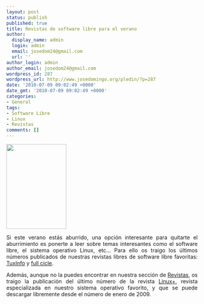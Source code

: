 ```yaml
---
layout: post
status: publish
published: true
title: Revistas de software libre para el verano
author:
  display_name: admin
  login: admin
  email: josedom24@gmail.com
  url: ''
author_login: admin
author_email: josedom24@gmail.com
wordpress_id: 287
wordpress_url: http://www.josedomingo.org/pledin/?p=287
date: '2010-07-09 09:02:49 +0000'
date_gmt: '2010-07-09 09:02:49 +0000'
categories:
- General
tags:
- Software Libre
- Linux
- Revistas
comments: []
---
```

<p><img class="alignleft" title="tuxinfo" src="http://www.josedomingo.org/revistas/01/28.jpg" alt="" width="158" height="224" /></p>
<p style="text-align: justify;">Si este verano est&aacute;s aburrido, una opci&oacute;n interesante para quitarte el aburrimiento es ponerte a leer sobre temas interesantes como el software libre, el sistema operativo Linux, etc... Para ello os traigo los &uacute;ltimos n&uacute;meros publicados de nuestras revistas libres de software libre favoritas: <a href="http://www.josedomingo.org/revistas/index.php?id=1">TuxInfo</a> y <a href="http://www.josedomingo.org/revistas/index.php?id=2">full cicle</a>.</p>
<p style="text-align: justify;">Adem&aacute;s, aunque no la puedes encontrar en nuestra secci&oacute;n de <a href="http://www.josedomingo.org/revistas">Revistas</a>, os traigo la publicaci&oacute;n del &uacute;ltimo n&uacute;mero de la revista <a href="http://lpmagazine.org/es">Linux+</a>, revista especializada en nuestro sistema operativo favorito, y que se puede descargar libremente desde el n&uacute;mero de enero de 2009.</p>
